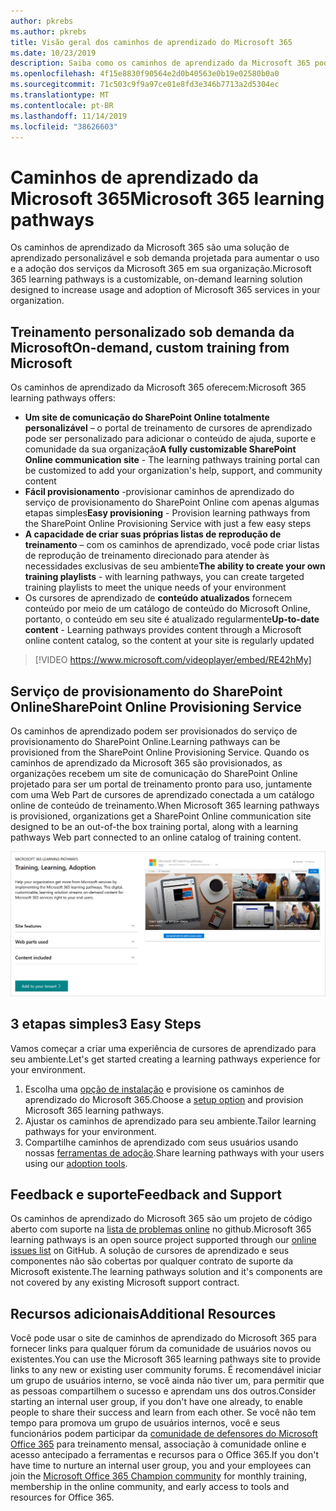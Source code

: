 ```yaml
---
author: pkrebs
ms.author: pkrebs
title: Visão geral dos caminhos de aprendizado do Microsoft 365
ms.date: 10/23/2019
description: Saiba como os caminhos de aprendizado da Microsoft 365 podem acelerar o uso e a adoção dos serviços da Microsoft 365 em sua organização. Os caminhos de aprendizado incluem uma Web Part do SharePoint Online personalizada e um site de treinamento de comunicações do SharePoint Online moderno que é facilmente provisionado para seu locatário do Microsoft 365.
ms.openlocfilehash: 4f15e8830f90564e2d0b40563e0b19e02580b0a0
ms.sourcegitcommit: 71c503c9f9a97ce01e8fd3e346b7713a2d5304ec
ms.translationtype: MT
ms.contentlocale: pt-BR
ms.lasthandoff: 11/14/2019
ms.locfileid: "38626603"
---
```

# <a name="microsoft-365-learning-pathways"></a><span data-ttu-id="0b6c3-104">Caminhos de aprendizado da Microsoft 365</span><span class="sxs-lookup"><span data-stu-id="0b6c3-104">Microsoft 365 learning pathways</span></span> 
<span data-ttu-id="0b6c3-105">Os caminhos de aprendizado da Microsoft 365 são uma solução de aprendizado personalizável e sob demanda projetada para aumentar o uso e a adoção dos serviços da Microsoft 365 em sua organização.</span><span class="sxs-lookup"><span data-stu-id="0b6c3-105">Microsoft 365 learning pathways is a customizable, on-demand learning solution designed to increase usage and adoption of Microsoft 365 services in your organization.</span></span>   

## <a name="on-demand-custom-training-from-microsoft"></a><span data-ttu-id="0b6c3-106">Treinamento personalizado sob demanda da Microsoft</span><span class="sxs-lookup"><span data-stu-id="0b6c3-106">On-demand, custom training from Microsoft</span></span>

<span data-ttu-id="0b6c3-107">Os caminhos de aprendizado da Microsoft 365 oferecem:</span><span class="sxs-lookup"><span data-stu-id="0b6c3-107">Microsoft 365 learning pathways offers:</span></span>

- <span data-ttu-id="0b6c3-108">**Um site de comunicação do SharePoint Online totalmente personalizável** – o portal de treinamento de cursores de aprendizado pode ser personalizado para adicionar o conteúdo de ajuda, suporte e comunidade da sua organização</span><span class="sxs-lookup"><span data-stu-id="0b6c3-108">**A fully customizable SharePoint Online communication site** - The learning pathways training portal can be customized to add your organization's help, support, and community content</span></span>
- <span data-ttu-id="0b6c3-109">**Fácil provisionamento** -provisionar caminhos de aprendizado do serviço de provisionamento do SharePoint Online com apenas algumas etapas simples</span><span class="sxs-lookup"><span data-stu-id="0b6c3-109">**Easy provisioning** - Provision learning pathways from the SharePoint Online Provisioning Service with just a few easy steps</span></span>
- <span data-ttu-id="0b6c3-110">**A capacidade de criar suas próprias listas de reprodução de treinamento** – com os caminhos de aprendizado, você pode criar listas de reprodução de treinamento direcionado para atender às necessidades exclusivas de seu ambiente</span><span class="sxs-lookup"><span data-stu-id="0b6c3-110">**The ability to create your own training playlists** - with learning pathways, you can create targeted training playlists to meet the unique needs of your environment</span></span>
- <span data-ttu-id="0b6c3-111">Os cursores de aprendizado de **conteúdo atualizados** fornecem conteúdo por meio de um catálogo de conteúdo do Microsoft Online, portanto, o conteúdo em seu site é atualizado regularmente</span><span class="sxs-lookup"><span data-stu-id="0b6c3-111">**Up-to-date content** - Learning pathways provides content through a Microsoft online content catalog, so the content at your site is regularly updated</span></span>

> [!VIDEO https://www.microsoft.com/videoplayer/embed/RE42hMy]

## <a name="sharepoint-online-provisioning-service"></a><span data-ttu-id="0b6c3-112">Serviço de provisionamento do SharePoint Online</span><span class="sxs-lookup"><span data-stu-id="0b6c3-112">SharePoint Online Provisioning Service</span></span> 
<span data-ttu-id="0b6c3-113">Os caminhos de aprendizado podem ser provisionados do serviço de provisionamento do SharePoint Online.</span><span class="sxs-lookup"><span data-stu-id="0b6c3-113">Learning pathways can be provisioned from the SharePoint Online Provisioning Service.</span></span> <span data-ttu-id="0b6c3-114">Quando os caminhos de aprendizado da Microsoft 365 são provisionados, as organizações recebem um site de comunicação do SharePoint Online projetado para ser um portal de treinamento pronto para uso, juntamente com uma Web Part de cursores de aprendizado conectada a um catálogo online de conteúdo de treinamento.</span><span class="sxs-lookup"><span data-stu-id="0b6c3-114">When Microsoft 365 learning pathways is provisioned, organizations get a SharePoint Online communication site designed to be an out-of-the box training portal, along with a learning pathways Web part connected to an online catalog of training content.</span></span> 

![CG-Provision. png](media/cg-provision.png)

## <a name="3-easy-steps"></a><span data-ttu-id="0b6c3-116">3 etapas simples</span><span class="sxs-lookup"><span data-stu-id="0b6c3-116">3 Easy Steps</span></span>
<span data-ttu-id="0b6c3-117">Vamos começar a criar uma experiência de cursores de aprendizado para seu ambiente.</span><span class="sxs-lookup"><span data-stu-id="0b6c3-117">Let's get started creating a learning pathways experience for your environment.</span></span>
1. <span data-ttu-id="0b6c3-118">Escolha uma [opção de instalação](custom_setupoptions.md) e provisione os caminhos de aprendizado do Microsoft 365.</span><span class="sxs-lookup"><span data-stu-id="0b6c3-118">Choose a [setup option](custom_setupoptions.md) and provision Microsoft 365 learning pathways.</span></span>  
2. <span data-ttu-id="0b6c3-119">Ajustar os caminhos de aprendizado para seu ambiente.</span><span class="sxs-lookup"><span data-stu-id="0b6c3-119">Tailor learning pathways for your environment.</span></span>
3. <span data-ttu-id="0b6c3-120">Compartilhe caminhos de aprendizado com seus usuários usando nossas [ferramentas de adoção](driveadoption.md).</span><span class="sxs-lookup"><span data-stu-id="0b6c3-120">Share learning pathways with your users using our [adoption tools](driveadoption.md).</span></span>

## <a name="feedback-and-support"></a><span data-ttu-id="0b6c3-121">Feedback e suporte</span><span class="sxs-lookup"><span data-stu-id="0b6c3-121">Feedback and Support</span></span>

<span data-ttu-id="0b6c3-122">Os caminhos de aprendizado do Microsoft 365 são um projeto de código aberto com suporte na [lista de problemas online](https://aka.ms/CustomLearningHelp) no github.</span><span class="sxs-lookup"><span data-stu-id="0b6c3-122">Microsoft 365 learning pathways is an open source project supported through our [online issues list](https://aka.ms/CustomLearningHelp) on GitHub.</span></span> <span data-ttu-id="0b6c3-123">A solução de cursores de aprendizado e seus componentes não são cobertas por qualquer contrato de suporte da Microsoft existente.</span><span class="sxs-lookup"><span data-stu-id="0b6c3-123">The learning pathways solution and it's components are not covered by any existing Microsoft support contract.</span></span>  

## <a name="additional-resources"></a><span data-ttu-id="0b6c3-124">Recursos adicionais</span><span class="sxs-lookup"><span data-stu-id="0b6c3-124">Additional Resources</span></span>
<span data-ttu-id="0b6c3-125">Você pode usar o site de caminhos de aprendizado do Microsoft 365 para fornecer links para qualquer fórum da comunidade de usuários novos ou existentes.</span><span class="sxs-lookup"><span data-stu-id="0b6c3-125">You can use the Microsoft 365 learning pathways site to provide links to any new or existing user community forums.</span></span> <span data-ttu-id="0b6c3-126">É recomendável iniciar um grupo de usuários interno, se você ainda não tiver um, para permitir que as pessoas compartilhem o sucesso e aprendam uns dos outros.</span><span class="sxs-lookup"><span data-stu-id="0b6c3-126">Consider starting an internal user group, if you don't have one already, to enable people to share their success and learn from each other.</span></span>  <span data-ttu-id="0b6c3-127">Se você não tem tempo para promova um grupo de usuários internos, você e seus funcionários podem participar da [comunidade de defensores do Microsoft Office 365](https://aka.ms/O365Champions) para treinamento mensal, associação à comunidade online e acesso antecipado a ferramentas e recursos para o Office 365.</span><span class="sxs-lookup"><span data-stu-id="0b6c3-127">If you don't have time to nurture an internal user group, you and your employees can join the [Microsoft Office 365 Champion community](https://aka.ms/O365Champions) for monthly training, membership in the online community, and early access to tools and resources for Office 365.</span></span>